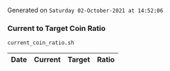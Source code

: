 Generated on `Saturday 02-October-2021 at 14:52:06`

### Current to Target Coin Ratio
`current_coin_ratio.sh`

Date|Current|Target|Ratio
---|---|---|---
